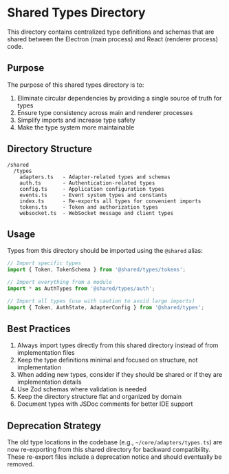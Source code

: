 # Shared Types Directory

This directory contains centralized type definitions and schemas that are shared between the Electron (main process) and React (renderer process) code. 

## Purpose

The purpose of this shared types directory is to:

1. Eliminate circular dependencies by providing a single source of truth for types
2. Ensure type consistency across main and renderer processes
3. Simplify imports and increase type safety
4. Make the type system more maintainable

## Directory Structure

```
/shared
  /types
    adapters.ts   - Adapter-related types and schemas
    auth.ts       - Authentication-related types
    config.ts     - Application configuration types
    events.ts     - Event system types and constants
    index.ts      - Re-exports all types for convenient imports 
    tokens.ts     - Token and authorization types
    websocket.ts  - WebSocket message and client types
```

## Usage

Types from this directory should be imported using the `@shared` alias:

```typescript
// Import specific types
import { Token, TokenSchema } from '@shared/types/tokens';

// Import everything from a module
import * as AuthTypes from '@shared/types/auth';

// Import all types (use with caution to avoid large imports)
import { Token, AuthState, AdapterConfig } from '@shared/types';
```

## Best Practices

1. Always import types directly from this shared directory instead of from implementation files
2. Keep the type definitions minimal and focused on structure, not implementation
3. When adding new types, consider if they should be shared or if they are implementation details
4. Use Zod schemas where validation is needed
5. Keep the directory structure flat and organized by domain
6. Document types with JSDoc comments for better IDE support

## Deprecation Strategy

The old type locations in the codebase (e.g., `~/core/adapters/types.ts`) are now re-exporting from this shared directory for backward compatibility. These re-export files include a deprecation notice and should eventually be removed.